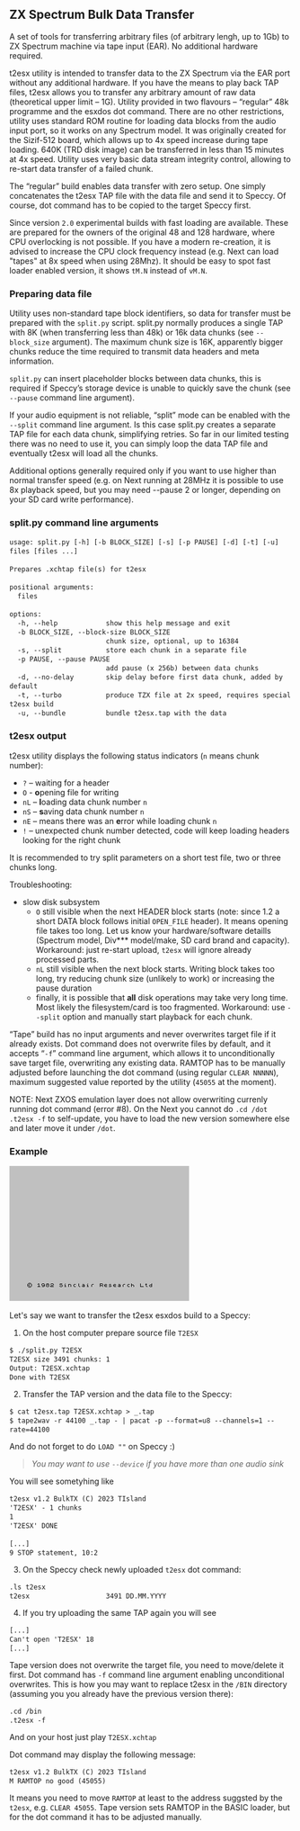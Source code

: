 ## ZX Spectrum Bulk Data Transfer

A set of tools for transferring arbitrary files (of arbitrary lengh, up
to 1Gb) to ZX Spectrum machine via tape input (EAR). No additional
hardware required.

t2esx utility is intended to transfer data to the ZX Spectrum via the
EAR port without any additional hardware. If you have the means to play
back TAP files, t2esx allows you to transfer any arbitrary amount of raw
data (theoretical upper limit – 1G). Utility provided in two flavours –
“regular” 48k programme and the esxdos dot command. There are no other
restrictions, utility uses standard ROM routine for loading data blocks
from the audio input port, so it works on any Spectrum model. It was
originally created for the Sizif-512 board, which allows up to 4x speed
increase during tape loading. 640K (TRD disk image) can be transferred
in less than 15 minutes at 4x speed. Utility uses very basic data stream
integrity control, allowing to re-start data transfer of a failed chunk.

The “regular” build enables data transfer with zero setup. One simply
concatenates the t2esx TAP file with the data file and send it to
Speccy. Of course, dot command has to be copied to the target Speccy
first.

Since version `2.0` experimental builds with fast loading are available.
These are prepared for the owners of the original 48 and 128 hardware,
where CPU overlocking is not possible. If you have a modern re-creation,
it is advised to increase the CPU clock frequency instead (e.g. Next
can load "tapes" at 8x speed when using 28Mhz). It should be easy to
spot fast loader enabled version, it shows `tM.N` instead of `vM.N`.

### Preparing data file

Utility uses non-standard tape block identifiers, so data for transfer
must be prepared with the `split.py` script. split.py normally produces
a single TAP with 8K (when transferring less than 48k) or 16k data
chunks (see `--block_size` argument).  The maximum chunk size is 16K,
apparently bigger chunks reduce the time required to transmit data
headers and meta information.

`split.py` can insert placeholder blocks between data chunks, this is
required if Speccy’s storage device is unable to quickly save the chunk
(see `--pause` command line argument).

If your audio equipment is not reliable, “split” mode can be enabled
with the `--split` command line argument. Is this case split.py creates
a separate TAP file for each data chunk, simplifying retries. So far in
our limited testing there was no need to use it, you can simply loop the
data TAP file and eventually t2esx will load all the chunks.

Additional options generally required only if you want to use higher
than normal transfer speed (e.g. on Next running at 28MHz it is possible
to use 8x playback speed, but you may need --pause 2 or longer,
depending on your SD card write performance).

### split.py command line arguments

```
usage: split.py [-h] [-b BLOCK_SIZE] [-s] [-p PAUSE] [-d] [-t] [-u] files [files ...]

Prepares .xchtap file(s) for t2esx

positional arguments:
  files

options:
  -h, --help            show this help message and exit
  -b BLOCK_SIZE, --block-size BLOCK_SIZE
                        chunk size, optional, up to 16384
  -s, --split           store each chunk in a separate file
  -p PAUSE, --pause PAUSE
                        add pause (x 256b) between data chunks
  -d, --no-delay        skip delay before first data chunk, added by default
  -t, --turbo           produce TZX file at 2x speed, requires special t2esx build
  -u, --bundle          bundle t2esx.tap with the data
```

### t2esx output

t2esx utility displays the following status indicators (`n` means chunk
number):

- `?` – waiting for a header
- `O` - **o**pening file for writing
- `nL` – **l**oading data chunk number `n`
- `nS` – **s**aving data chunk number `n`
- `nE` – means there was an **e**rror while loading chunk `n`
- `!` – unexpected chunk number detected, code will keep loading headers
  looking for the right chunk

It is recommended to try split parameters on a short test file, two or
three chunks long.

Troubleshooting:

- slow disk subsystem
    - `O` still visible when the next HEADER block starts (note: since
      1.2 a short DATA block follows initial `OPEN_FILE` header). It
      means opening file takes too long. Let us know your
      hardware/software detaills (Spectrum model, Div\*\*\* model/make, SD
      card brand and capacity).  Workaround: just re-start upload,
      `t2esx` will ignore already processed parts.
    - `nL` still visible when the next block starts. Writing block takes
      too long, try reducing chunk size (unlikely to work) or
      increasing the pause duration
    - finally, it is possible that **all** disk operations may take very
      long time. Most likely the filesystem/card is too fragmented.
      Workaround: use `--split` option and manually start playback for
      each chunk.

“Tape” build has no input arguments and never overwrites target file
if it already exists. Dot command does not overwrite files by default,
and it accepts “`-f`” command line argument, which allows it to
unconditionally save target file, overwriting any existing data. RAMTOP
has to be manually adjusted before launching the dot command (using
regular `CLEAR NNNNN`), maximum suggested value reported by the utility
(`45055` at the moment).

NOTE: Next ZXOS emulation layer does not allow overwriting currenly
running dot command (error #8). On the Next you cannot do `.cd /dot`
`.t2esx -f` to self-update, you have to load the new version somewhere
else and later move it under `/dot`.

### Example

![screencast](docs/screencast.gif)

Let's say we want to transfer the t2esx esxdos build to a Speccy:

1. On the host computer prepare source file `T2ESX`

```
$ ./split.py T2ESX
T2ESX size 3491 chunks: 1
Output: T2ESX.xchtap
Done with T2ESX
```

2. Transfer the TAP version and the data file to the Speccy:

```
$ cat t2esx.tap T2ESX.xchtap > _.tap
$ tape2wav -r 44100 _.tap - | pacat -p --format=u8 --channels=1 --rate=44100
```

And do not forget to do `LOAD ""` on Speccy :)

> *You may want to use `--device` if you have more than one audio sink*

You will see sometyhing like
```
t2esx v1.2 BulkTX (C) 2023 TIsland
'T2ESX' - 1 chunks
1
'T2ESX' DONE

[...]
9 STOP statement, 10:2
```

3. On the Speccy check newly uploaded `t2esx` dot command:

```
.ls t2esx
t2esx                   3491 DD.MM.YYYY
```

4. If you try uploading the same TAP again you will see

```
[...]
Can't open 'T2ESX' 18
[...]
```

Tape version does not overwrite the target file, you need to move/delete
it first. Dot command has `-f` command line argument enabling
unconditional overwrites. This is how you may want to replace t2esx in
the `/BIN` directory (assuming you you already have the previous version
there):

```
.cd /bin
.t2esx -f
```

And on your host just play `T2ESX.xchtap`

Dot command may display the following message:

```
t2esx v1.2 BulkTX (C) 2023 TIsland
M RAMTOP no good (45055)
```

It means you need to move `RAMTOP` at least to the address suggsted by
the `t2esx`, e.g. `CLEAR 45055`. Tape version sets RAMTOP in the BASIC
loader, but for the dot command it has to be adjusted manually.
